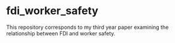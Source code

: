 # fdi_worker_safety

This repository corresponds to my third year paper examining the relationship between FDI and worker safety.
